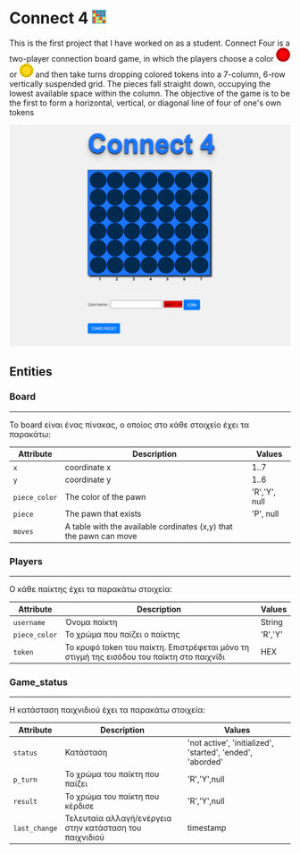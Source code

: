 # Connect 4 ![alte text](https://github.com/Thanasis-Traitsis/Connect_4/blob/main/img/icon2.png)
This is the first project that I have worked on as a student. Connect Four is a two-player connection board game, in which the players choose a color ![alte text](https://github.com/Thanasis-Traitsis/Connect_4/blob/main/img/RP2.png) or ![alte text](https://github.com/Thanasis-Traitsis/Connect_4/blob/main/img/YP2.png) and then take turns dropping colored tokens into a 7-column, 6-row vertically suspended grid. The pieces fall straight down, occupying the lowest available space within the column. The objective of the game is to be the first to form a horizontal, vertical, or diagonal line of four of one's own tokens

![alte text](https://github.com/Thanasis-Traitsis/Connect_4/blob/main/img/connect_4.png)

## Entities


### Board
---------

Το board είναι ένας πίνακας, ο οποίος στο κάθε στοιχείο έχει τα παρακάτω:


| Attribute                | Description                                  | Values                              |
| ------------------------ | -------------------------------------------- | ----------------------------------- |
| `x`                      | coordinate x                                 | 1..7                                |
| `y`                      | coordinate y                                 | 1..6                                |
| `piece_color`            | The color of the pawn                        | 'R','Y', null                       |
| `piece`                  | The pawn that exists                         | 'P', null                           |
| `moves`                  | A table with the available cordinates (x,y) that the pawn can move |   |


### Players
---------

O κάθε παίκτης έχει τα παρακάτω στοιχεία:


| Attribute                | Description                                  | Values                              |
| ------------------------ | -------------------------------------------- | ----------------------------------- |
| `username`               | Όνομα παίκτη                                 | String                              |
| `piece_color`            | To χρώμα που παίζει ο παίκτης                | 'R','Y'                             |
| `token  `                | To κρυφό token του παίκτη. Επιστρέφεται μόνο τη στιγμή της εισόδου του παίκτη στο παιχνίδι | HEX |


### Game_status
---------

H κατάσταση παιχνιδιού έχει τα παρακάτω στοιχεία:


| Attribute                | Description                                  | Values                              |
| ------------------------ | -------------------------------------------- | ----------------------------------- |
| `status  `               | Κατάσταση             | 'not active', 'initialized', 'started', 'ended', 'aborded'     |
| `p_turn`                 | To χρώμα του παίκτη που παίζει        | 'R','Y',null                              |
| `result`                 | To χρώμα του παίκτη που κέρδισε |'R','Y',null                              |
| `last_change`            | Τελευταία αλλαγή/ενέργεια στην κατάσταση του παιχνιδιού         | timestamp |
